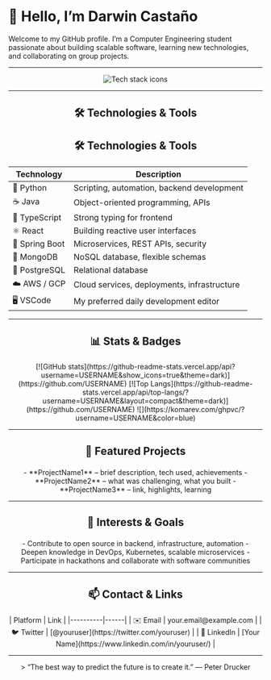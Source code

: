 <p align="center">
  <h1>👋 Hello, I’m Darwin Castaño</h1>
  <p>Welcome to my GitHub profile. I’m a Computer Engineering student passionate about building scalable software, learning new technologies, and collaborating on group projects.</p>
</p>

---

<p align="center">
  <img src="https://skillicons.dev/icons?i=python,java,typescript,react,spring,aws,gcp,mongodb,postgresql,vscode&theme=dark" alt="Tech stack icons" />
</p>

---

## <p align="center">🛠️ Technologies & Tools</p>

## <p align="center">🛠️ Technologies & Tools</p>


| Technology | Description |
|------------|-------------|
| 🐍 Python | Scripting, automation, backend development |
| ☕ Java | Object-oriented programming, APIs |
| 📘 TypeScript | Strong typing for frontend |
| ⚛️ React | Building reactive user interfaces |
| 🌱 Spring Boot | Microservices, REST APIs, security |
| 🍃 MongoDB | NoSQL database, flexible schemas |
| 🐘 PostgreSQL | Relational database |
| ☁️ AWS / GCP | Cloud services, deployments, infrastructure |
| 🖥️ VSCode | My preferred daily development editor |


---

## <p align="center">📊 Stats & Badges</p>

<p align="center">
[![GitHub stats](https://github-readme-stats.vercel.app/api?username=USERNAME&show_icons=true&theme=dark)](https://github.com/USERNAME)  
[![Top Langs](https://github-readme-stats.vercel.app/api/top-langs/?username=USERNAME&layout=compact&theme=dark)](https://github.com/USERNAME)  
![](https://komarev.com/ghpvc/?username=USERNAME&color=blue)
</p>

---

## <p align="center">🚀 Featured Projects</p>

<p align="center">
- **ProjectName1** – brief description, tech used, achievements  
- **ProjectName2** – what was challenging, what you built  
- **ProjectName3** – link, highlights, learning  
</p>

---

## <p align="center">🎯 Interests & Goals</p>

<p align="center">
- Contribute to open source in backend, infrastructure, automation  
- Deepen knowledge in DevOps, Kubernetes, scalable microservices  
- Participate in hackathons and collaborate with software communities  
</p>

---

## <p align="center">📫 Contact & Links</p>

<p align="center">
| Platform | Link |
|----------|------|
| ✉️ Email | your.email@example.com |
| 🐦 Twitter | [@youruser](https://twitter.com/youruser) |
| 🔗 LinkedIn | [Your Name](https://www.linkedin.com/in/youruser/) |
</p>

---

<p align="center">
> “The best way to predict the future is to create it.” — Peter Drucker  
</p>
